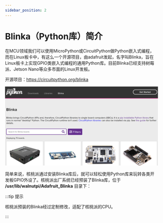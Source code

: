 ```yaml
---
sidebar_position: 2
---
```


# Blinka（Python库）简介

在MCU领域我们可以使用MicroPython或CircuitPython做Python嵌入式编程，而在Linux板卡中，有这么一个开源项目，由adafruit发起，名字叫Blinka，旨在Linux板卡上实现GPIO类嵌入式编程的通用Python库。目前Blinka已经支持树莓派、Jetson Nano等众多市面的Linux开发板。

开源项目：https://circuitpython.org/blinka 

![blinka](./img/blinka_intro/blinka.png)

简单来说，核桃派通过安装Blinka库后，就可以轻松使用Python库来玩转各类开发板GPIO外设了。核桃派出厂系统已经预装了Blinka库，位于 **/usr/lib/walnutpi/Adafruit_Blinka** 目录下：


:::tip 提示

核桃派预装的Blinka经过定制修改，适配了核桃派的CPU。

:::